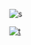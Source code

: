 ![s](https://github-readme-stats.vercel.app/api?username=miermontoto&count_private=true&show_icons=true)

[![t](https://github-readme-stats.vercel.app/api/top-langs/?username=miermontoto&exclude_repo=TEC&langs_count=10)](https://github.com/miermontoto/github-readme-stats)
